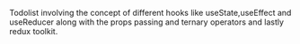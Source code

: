 Todolist involving the concept of different hooks like useState,useEffect and useReducer along  with the props passing and ternary operators and lastly redux toolkit.
